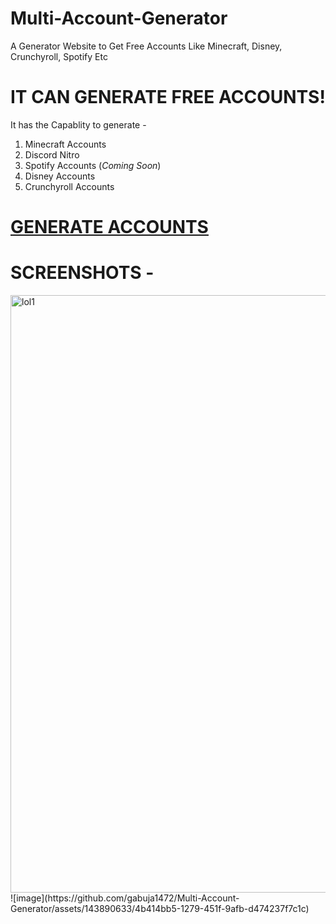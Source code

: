 # Multi-Account-Generator
A Generator Website to Get Free Accounts Like Minecraft, Disney, Crunchyroll, Spotify Etc

# IT CAN GENERATE FREE ACCOUNTS!
It has the Capablity to generate - 
1) Minecraft Accounts
2) Discord Nitro
3) Spotify Accounts (*Coming Soon*)
4) Disney Accounts
5) Crunchyroll Accounts

# [GENERATE ACCOUNTS](bit.ly/gen-github)

# SCREENSHOTS - 
<img width="956" alt="lol1" src="https://github.com/gabuja1472/Multi-Account-Generator/assets/143890633/f2710732-6db5-46ef-b345-ab77c7c6e88b">
![image](https://github.com/gabuja1472/Multi-Account-Generator/assets/143890633/4b414bb5-1279-451f-9afb-d474237f7c1c)



